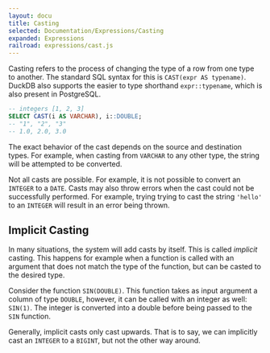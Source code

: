 ```yaml
---
layout: docu
title: Casting
selected: Documentation/Expressions/Casting
expanded: Expressions
railroad: expressions/cast.js
---
```

<div id="rrdiagram"></div>

Casting refers to the process of changing the type of a row from one type to another. The standard SQL syntax for this is `CAST(expr AS typename)`. DuckDB also supports the easier to type shorthand `expr::typename`, which is also present in PostgreSQL.

```sql
-- integers [1, 2, 3]
SELECT CAST(i AS VARCHAR), i::DOUBLE;
-- "1", "2", "3"
-- 1.0, 2.0, 3.0
```

The exact behavior of the cast depends on the source and destination types. For example, when casting from `VARCHAR` to any other type, the string will be attempted to be converted.

Not all casts are possible. For example, it is not possible to convert an `INTEGER` to a `DATE`. Casts may also throw errors when the cast could not be successfully performed. For example, trying trying to cast the string `'hello'` to an `INTEGER` will result in an error being thrown.

## Implicit Casting
In many situations, the system will add casts by itself. This is called *implicit* casting. This happens for example when a function is called with an argument that does not match the type of the function, but can be casted to the desired type.

Consider the function `SIN(DOUBLE)`. This function takes as input argument a column of type `DOUBLE`, however, it can be called with an integer as well: `SIN(1)`. The integer is converted into a double before being passed to the `SIN` function.

Generally, implicit casts only cast upwards. That is to say, we can implicitly cast an `INTEGER` to a `BIGINT`, but not the other way around.

